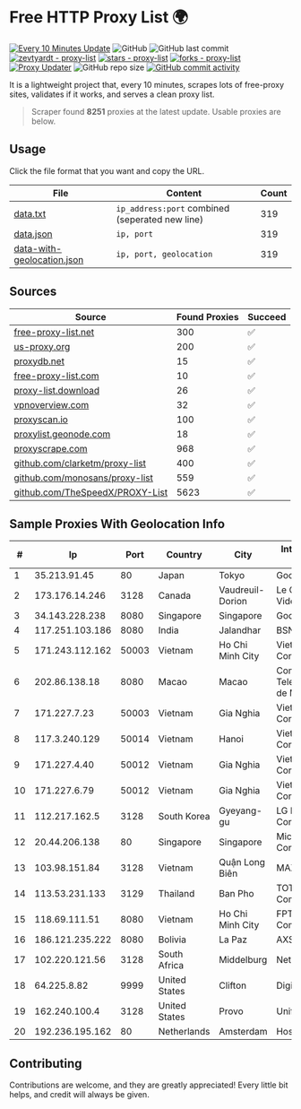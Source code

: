 
# Free HTTP Proxy List 🌍

[![Every 10 Minutes Update](https://github.com/mertguvencli/http-proxy-list/actions/workflows/main.yml/badge.svg?branch=main)](https://github.com/mertguvencli/http-proxy-list/actions/workflows/main.yml)
![GitHub](https://img.shields.io/github/license/mertguvencli/http-proxy-list)
![GitHub last commit](https://img.shields.io/github/last-commit/mertguvencli/http-proxy-list)
[![zevtyardt - proxy-list](https://img.shields.io/static/v1?label=zevtyardt&message=proxy-list&color=blue&logo=github)](https://github.com/zevtyardt/proxy-list "Go to GitHub repo")
[![stars - proxy-list](https://img.shields.io/github/stars/zevtyardt/proxy-list?style=social)](https://github.com/zevtyardt/proxy-list)
[![forks - proxy-list](https://img.shields.io/github/forks/zevtyardt/proxy-list?style=social)](https://github.com/zevtyardt/proxy-list)
[![Proxy Updater](https://github.com/zevtyardt/proxy-list/workflows/Proxy%20Updater/badge.svg)](https://github.com/zevtyardt/proxy-list/actions?query=workflow:"Proxy+Updater")
![GitHub repo size](https://img.shields.io/github/repo-size/zevtyardt/proxy-list)
[![GitHub commit activity](https://img.shields.io/github/commit-activity/m/zevtyardt/proxy-list?logo=commits)](https://github.com/zevtyardt/proxy-list/commits/main)

It is a lightweight project that, every 10 minutes, scrapes lots of free-proxy sites, validates if it works, and serves a clean proxy list.

> Scraper found **8251** proxies at the latest update. Usable proxies are below.

## Usage

Click the file format that you want and copy the URL.

|File|Content|Count|
|----|-------|-----|
|[data.txt](https://raw.githubusercontent.com/mertguvencli/http-proxy-list/main/proxy-list/data.txt)|`ip_address:port` combined (seperated new line)|319|
|[data.json](https://raw.githubusercontent.com/mertguvencli/http-proxy-list/main/proxy-list/data.json)|`ip, port`|319|
|[data-with-geolocation.json](https://raw.githubusercontent.com/mertguvencli/http-proxy-list/main/proxy-list/data-with-geolocation.json)|`ip, port, geolocation`|319|

## Sources

|Source|Found Proxies|Succeed|
|------|-------------|-------|
|[free-proxy-list.net](https://free-proxy-list.net)|300|✅|
|[us-proxy.org](https://www.us-proxy.org)|200|✅|
|[proxydb.net](http://proxydb.net)|15|✅|
|[free-proxy-list.com](https://free-proxy-list.com/?page=&port=&type%5B%5D=http&type%5B%5D=https&up_time=0&search=Search)|10|✅|
|[proxy-list.download](https://www.proxy-list.download/HTTP)|26|✅|
|[vpnoverview.com](https://vpnoverview.com/privacy/anonymous-browsing/free-proxy-servers)|32|✅|
|[proxyscan.io](https://www.proxyscan.io)|100|✅|
|[proxylist.geonode.com](https://proxylist.geonode.com/api/proxy-list?limit=300&page=1&sort_by=lastChecked&sort_type=desc&protocols=http,https)|18|✅|
|[proxyscrape.com](https://api.proxyscrape.com/v2/?request=displayproxies&protocol=http&timeout=10000&country=all&ssl=all&anonymity=all)|968|✅|
|[github.com/clarketm/proxy-list](https://raw.githubusercontent.com/clarketm/proxy-list/master/proxy-list-raw.txt)|400|✅|
|[github.com/monosans/proxy-list](https://raw.githubusercontent.com/monosans/proxy-list/main/proxies/http.txt)|559|✅|
|[github.com/TheSpeedX/PROXY-List](https://raw.githubusercontent.com/TheSpeedX/PROXY-List/master/http.txt)|5623|✅|


## Sample Proxies With Geolocation Info

|#|Ip|Port|Country|City|Internet Service Provider|
|-|--|----|-------|----|-------------------------|
|1|35.213.91.45|80|Japan|Tokyo|Google LLC|
|2|173.176.14.246|3128|Canada|Vaudreuil-Dorion|Le Groupe Videotron Ltee|
|3|34.143.228.238|8080|Singapore|Singapore|Google LLC|
|4|117.251.103.186|8080|India|Jalandhar|BSNL Internet|
|5|171.243.112.162|50003|Vietnam|Ho Chi Minh City|Viettel Corporation|
|6|202.86.138.18|8080|Macao|Macao|Companhia de Telecomunicacoes de Macau|
|7|171.227.7.23|50003|Vietnam|Gia Nghia|Viettel Corporation|
|8|117.3.240.129|50014|Vietnam|Hanoi|Viettel Corporation|
|9|171.227.4.40|50012|Vietnam|Gia Nghia|Viettel Corporation|
|10|171.227.6.79|50012|Vietnam|Gia Nghia|Viettel Corporation|
|11|112.217.162.5|3128|South Korea|Gyeyang-gu|LG DACOM Corporation|
|12|20.44.206.138|80|Singapore|Singapore|Microsoft Corporation|
|13|103.98.151.84|3128|Vietnam|Quận Long Biên|MAXSERVER|
|14|113.53.231.133|3129|Thailand|Ban Pho|TOT Public Company Limited|
|15|118.69.111.51|8080|Vietnam|Ho Chi Minh City|FPT Telecom Company|
|16|186.121.235.222|8080|Bolivia|La Paz|AXS Bolivia S. A.|
|17|102.220.121.56|3128|South Africa|Middelburg|Net4 Telecoms|
|18|64.225.8.82|9999|United States|Clifton|DigitalOcean, LLC|
|19|162.240.100.4|3128|United States|Provo|Unified Layer|
|20|192.236.195.162|80|Netherlands|Amsterdam|Hostwinds LLC.|



## Contributing

Contributions are welcome, and they are greatly appreciated! Every
little bit helps, and credit will always be given.

